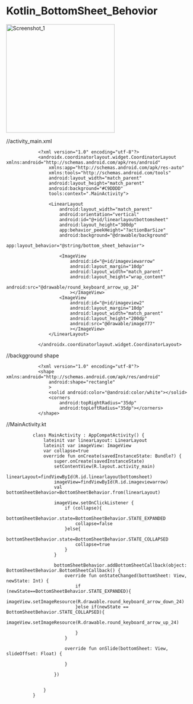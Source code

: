 # Kotlin_BottomSheet_Behovior
<img width="292" alt="Screenshot_1" src="https://user-images.githubusercontent.com/60017090/230595554-eafe2313-acee-4b20-81bf-dd5e08262b69.png">


//activity_main.xml



                <?xml version="1.0" encoding="utf-8"?>
                <androidx.coordinatorlayout.widget.CoordinatorLayout xmlns:android="http://schemas.android.com/apk/res/android"
                    xmlns:app="http://schemas.android.com/apk/res-auto"
                    xmlns:tools="http://schemas.android.com/tools"
                    android:layout_width="match_parent"
                    android:layout_height="match_parent"
                    android:background="#C9DDDD"
                    tools:context=".MainActivity">

                    <LinearLayout
                        android:layout_width="match_parent"
                        android:orientation="vertical"
                        android:id="@+id/linearlayoutbottomsheet"
                        android:layout_height="300dp"
                        app:behavior_peekHeight="?actionBarSize"
                        android:background="@drawable/background"
                        app:layout_behavior="@string/bottom_sheet_behavior">

                        <ImageView
                            android:id="@+id/imageviewarrow"
                            android:layout_margin="10dp"
                            android:layout_width="match_parent"
                            android:layout_height="wrap_content"
                            android:src="@drawable/round_keyboard_arrow_up_24"
                            ></ImageView>
                        <ImageView
                            android:id="@+id/imageview2"
                            android:layout_margin="10dp"
                            android:layout_width="match_parent"
                            android:layout_height="200dp"
                            android:src="@drawable/image777"
                            ></ImageView>
                    </LinearLayout>

                </androidx.coordinatorlayout.widget.CoordinatorLayout>

//backgground shape 

                <?xml version="1.0" encoding="utf-8"?>
                <shape xmlns:android="http://schemas.android.com/apk/res/android"
                    android:shape="rectangle"
                    >
                    <solid android:color="@android:color/white"></solid>
                    <corners
                        android:topRightRadius="35dp"
                        android:topLeftRadius="35dp"></corners>
                </shape>




//MainActivity.kt


              class MainActivity : AppCompatActivity() {
                  lateinit var linearLayout: LinearLayout
                  lateinit var imageView: ImageView
                  var collapse=true
                  override fun onCreate(savedInstanceState: Bundle?) {
                      super.onCreate(savedInstanceState)
                      setContentView(R.layout.activity_main)
                      linearLayout=findViewById(R.id.linearlayoutbottomsheet)
                      imageView=findViewById(R.id.imageviewarrow)
                      val bottomSheetBehavior=BottomSheetBehavior.from(linearLayout)

                      imageView.setOnClickListener {
                          if (collapse){
                              bottomSheetBehavior.state=BottomSheetBehavior.STATE_EXPANDED
                              collapse=false
                          }else{
                              bottomSheetBehavior.state=BottomSheetBehavior.STATE_COLLAPSED
                              collapse=true
                          }
                      }

                      bottomSheetBehavior.addBottomSheetCallback(object: BottomSheetBehavior.BottomSheetCallback() {
                          override fun onStateChanged(bottomSheet: View, newState: Int) {
                              if (newState==BottomSheetBehavior.STATE_EXPANDED){
                                  imageView.setImageResource(R.drawable.round_keyboard_arrow_down_24)
                              }else if(newState == BottomSheetBehavior.STATE_COLLAPSED){
                                  imageView.setImageResource(R.drawable.round_keyboard_arrow_up_24)

                              }
                          }

                          override fun onSlide(bottomSheet: View, slideOffset: Float) {

                          }

                      })


                  }
              }
